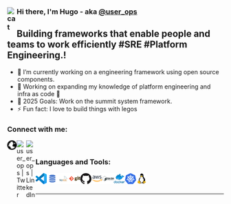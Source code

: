 ### Hi there, I'm Hugo - aka [@user_ops][twitter] <img align="left" alt="cat" width="22px" src="https://github.githubassets.com/images/mona-whisper.gif" />

## Building frameworks that enable people and teams to work efficiently #SRE #Platform Engineering.!
- 🔭 I’m currently working on a engineering framework using open source components. 
- 🌱 Working on expanding my knowledge of platform engineering and infra as code 🤣
- 🥅 2025 Goals: Work on the summit system framework.
- ⚡ Fun fact: I love to build things with legos

### Connect with me:

[<img align="left" alt="blog.ops.userops.me" width="22px" src="https://raw.githubusercontent.com/iconic/open-iconic/master/svg/globe.svg" />][website]
[<img align="left" alt="user_ops | Twitter" width="22px" src="https://cdn.jsdelivr.net/npm/simple-icons@v3/icons/twitter.svg" />][twitter]
[<img align="left" alt="user_ops | LinkedIn" width="22px" src="https://cdn.jsdelivr.net/npm/simple-icons@v3/icons/linkedin.svg" />][linkedin]


<br />

### Languages and Tools:

<img align="left" alt="Visual Studio Code" width="26px" src="https://raw.githubusercontent.com/github/explore/80688e429a7d4ef2fca1e82350fe8e3517d3494d/topics/visual-studio-code/visual-studio-code.png" />
<img align="left" alt="SQL" width="26px" src="https://raw.githubusercontent.com/github/explore/80688e429a7d4ef2fca1e82350fe8e3517d3494d/topics/sql/sql.png" />
<img align="left" alt="MySQL" width="26px" src="https://raw.githubusercontent.com/github/explore/80688e429a7d4ef2fca1e82350fe8e3517d3494d/topics/mysql/mysql.png" />
<img align="left" alt="Git" width="26px" src="https://raw.githubusercontent.com/github/explore/80688e429a7d4ef2fca1e82350fe8e3517d3494d/topics/git/git.png" />
<img align="left" alt="GitHub" width="26px" src="https://raw.githubusercontent.com/github/explore/78df643247d429f6cc873026c0622819ad797942/topics/github/github.png" />
<img align="left" alt="Aws" width="26px" src="https://raw.githubusercontent.com/github/explore/fbceb94436312b6dacde68d122a5b9c7d11f9524/topics/aws/aws.png" />
<img align="left" alt="Bash" width="26px" src="https://raw.githubusercontent.com/github/explore/80688e429a7d4ef2fca1e82350fe8e3517d3494d/topics/bash/bash.png" />
<img align="left" alt="Docker" width="26px" src="https://raw.githubusercontent.com/github/explore/80688e429a7d4ef2fca1e82350fe8e3517d3494d/topics/docker/docker.png" />
<img align="left" alt="Kubernetes" width="26px" src="https://raw.githubusercontent.com/github/explore/80688e429a7d4ef2fca1e82350fe8e3517d3494d/topics/kubernetes/kubernetes.png" />
<img align="left" alt="Linux" width="26px" src="https://raw.githubusercontent.com/github/explore/80688e429a7d4ef2fca1e82350fe8e3517d3494d/topics/linux/linux.png" />

<br />
<br />

---

[website]: https://blog.ops.userops.me
[twitter]: https://twitter.com/user_ops
[linkedin]: https://www.linkedin.com/in/londonhugopinheiro
